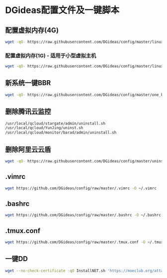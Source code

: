 # DGideas配置文件及一键脚本
## 配置虚拟内存(4G)
```bash
wget -qO- https://raw.githubusercontent.com/DGideas/config/master/linux_swap.sh | bash
```
### 配置虚拟内存(1G) - 适用于小型虚拟主机
```bash
wget -qO- https://raw.githubusercontent.com/DGideas/config/master/linux_swap_tiny.sh | bash
```

## 新系统一键BBR
```bash
wget -qO- https://raw.githubusercontent.com/DGideas/config/master/one_key_bbr.sh | bash
```

## 删除腾讯云监控
```bash
/usr/local/qcloud/stargate/admin/uninstall.sh
/usr/local/qcloud/YunJing/uninst.sh
/usr/local/qcloud/monitor/barad/admin/uninstall.sh
```

## 删除阿里云云盾
```bash
wget -qO- https://raw.githubusercontent.com/DGideas/config/master/uninstall_aliyun.sh | bash
```

## .vimrc
```bash
wget https://github.com/DGideas/config/raw/master/.vimrc -O ~/.vimrc
```

## .bashrc
```bash
wget https://github.com/DGideas/config/raw/master/.bashrc -O ~/.bashrc
```

## .tmux.conf
```bash
wget https://github.com/DGideas/config/raw/master/.tmux.conf -O ~/.tmux.conf
```

## 一键DD
```bash
wget --no-check-certificate -qO InstallNET.sh 'https://moeclub.org/attachment/LinuxShell/InstallNET.sh' && bash InstallNET.sh -dd '{DD包网址}'
```
